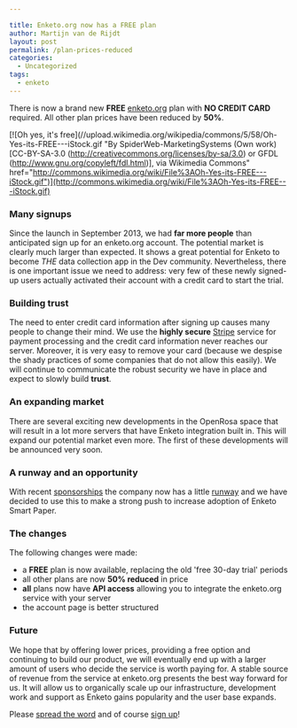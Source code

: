 ```yaml
---

title: Enketo.org now has a FREE plan
author: Martijn van de Rijdt
layout: post
permalink: /plan-prices-reduced
categories:
  - Uncategorized
tags:
  - enketo
---
```


There is now a brand new **FREE** [enketo.org](https://enketo.org) plan with **NO CREDIT CARD** required. All other plan prices have been reduced by **50%**.

[![Oh yes, it's free](//upload.wikimedia.org/wikipedia/commons/5/58/Oh-Yes-its-FREE---iStock.gif "By SpiderWeb-MarketingSystems (Own work) [CC-BY-SA-3.0 (http://creativecommons.org/licenses/by-sa/3.0) or GFDL (http://www.gnu.org/copyleft/fdl.html)], via Wikimedia Commons" href="http://commons.wikimedia.org/wiki/File%3AOh-Yes-its-FREE---iStock.gif")](http://commons.wikimedia.org/wiki/File%3AOh-Yes-its-FREE---iStock.gif)

### Many signups
Since the launch in September 2013, we had **far more people** than anticipated sign up for an enketo.org account. The potential market is clearly much larger than expected. It shows a great potential for Enketo to become *THE* data collection app in the Dev community. Nevertheless, there is one important issue we need to address: very few of these newly signed-up users actually activated their account with a credit card to start the trial.

### Building trust
The need to enter credit card information after signing up causes many people to change their mind. We use the **highly secure** [Stripe](https://stripe.com/) service for payment processing and the credit card information never reaches our server. Moreover, it is very easy to remove your card (because we despise the shady practices of some companies that do not allow  this easily). We will continue to communicate the robust security we have in place and expect to slowly build **trust**.

### An expanding market
There are several exciting new developments in the OpenRosa space that will result in a lot more servers that have Enketo integration built in. This will expand our potential market even more. The first of these developments will be announced very soon.

### A runway and an opportunity
With recent [sponsorships](/sponsorships-2013/) the company now has a little [runway](http://www.startupdefinition.com/runway) and we have decided to use this to make a strong push to increase adoption of Enketo Smart Paper. 

### The changes
The following changes were made:

* a **FREE** plan is now available, replacing the old 'free 30-day trial' periods
* all other plans are now **50% reduced** in price
* **all** plans now have **API access** allowing you to integrate the enketo.org service with your server
* the account page is better structured

### Future
We hope that by offering lower prices, providing a free option and continuing to build our product, we will eventually end up with a larger amount of users who decide the service is worth paying for. A stable source of revenue from the service at enketo.org presents the best way forward for us. It will allow us to organically scale up our infrastructure, development work and support as Enketo gains popularity and the user base expands.  

Please [spread the word](https://twitter.com/enketo/statuses/431514630230257664) and of course [sign up](https://accounts.enketo.org)!
